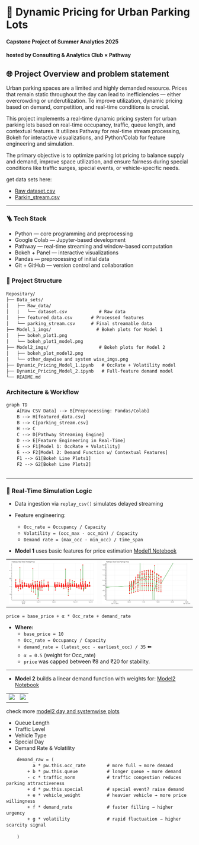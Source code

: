 # **🚗 Dynamic Pricing for Urban Parking Lots**

#### Capstone Project of Summer Analytics 2025
#### hosted by Consulting & Analytics Club × Pathway

## 🌐 Project Overview and problem statement
Urban parking spaces are a limited and highly demanded resource. Prices that remain static
throughout the day can lead to inefficiencies — either overcrowding or underutilization.
To improve utilization, dynamic pricing based on demand, competition, and real-time
conditions is crucial. 

This project implements a real-time dynamic pricing system for urban parking lots based on real-time occupancy, traffic, queue length, and contextual features. It utilizes Pathway for real-time stream processing, Bokeh for interactive visualizations, and Python/Colab for feature engineering and simulation.

The primary objective is to optimize parking lot pricing to balance supply and demand, improve space utilization, and ensure fairness during special conditions like traffic surges, special events, or vehicle-specific needs.

get data sets here:
- [Raw dataset.csv](Data_sets/Raw_data/dataset.csv)
- [Parkin_stream.csv](Data_sets/parking_stream.csv)

---

### 🪜 Tech Stack
- Python — core programming and preprocessing
- Google Colab — Jupyter-based development
- Pathway — real-time streaming and window-based computation
- Bokeh + Panel — interactive visualizations
- Pandas — preprocessing of initial data
- Git + GitHub — version control and collaboration

### 📁 Project Structure
```
Repositary/
├── Data_sets/  
│   ├── Raw_data/
│   |   └── dataset.csv            # Raw data
│   ├── featured_data.csv       # Processed features
│   └── parking_stream.csv      # Final streamable data
├── Model_1_imgs/                 # Bokeh plots for Model 1
│   ├── bokeh_plot1.png
|   └── bokeh_plot1_model.png
├── Model2_imgs/                   # Bokeh plots for Model 2
│   ├── bokeh_plot_model2.png
|   └── other_daywise and system wise_imgs.png
├── Dynamic_Pricing_Model_1.ipynb   # OccRate + Volatility model
├── Dynamic_Pricing_Model_2.ipynb   # Full-feature demand model
└── README.md
```
### Architecture & Workflow
```mermaid
graph TD
    A[Raw CSV Data] --> B[Preprocessing: Pandas/Colab]
    B --> H[featured_data.csv]
    B --> C[parking_stream.csv]
    H --> C
    C --> D[Pathway Streaming Engine]
    D --> E[Feature Engineering in Real-Time]
    E --> F1[Model 1: OccRate + Volatility]
    E --> F2[Model 2: Demand Function w/ Contextual Features]
    F1 --> G1[Bokeh Line Plots1]
    F2 --> G2[Bokeh Line Plots2]
   
```
---

### 🔄 Real-Time Simulation Logic

- Data ingestion via `replay_csv()` simulates delayed streaming
- Feature engineering:
   - `Occ_rate = Occupancy / Capacity`
   - `Volatility = (occ_max - occ_min) / Capacity`
   - `Demand rate = (max_occ - min_occ) / time_span`
  
- **Model 1** uses basic features for price estimation [Model1 Notebook](Dynamic_Pricing_Model_1.ipynb)

<table>
  <tr>
    <td><img src="Model_1_imgs/bokeh_plot_model1.png" width="550"/></td>
    <td><img src="Model_1_imgs/bokeh_plot1.png" width="550"/></td>  
  </tr>
</table>

   ```price = base_price + α * Occ_rate + demand_rate```
  - **Where:**
    - `base_price = 10`
    - `Occ_rate = Occupancy / Capacity`
    - `demand_rate = (latest_occ - earliest_occ) / 35`  ⬅️
    - `α = 0.5` (weight for Occ_rate)
    - `price` was capped between ₹8 and ₹20 for stability.

---
- **Model 2** builds a linear demand function with weights for:  [Model2 Notebook](Dynamic_Pricing_Model_2.ipynb)

<table>
  <tr>
    <td><img src="Model2_imgs/bokeh_plot2_all.png" width="550"/></td>
    <td><img src="Model2_imgs/bokeh_plot2_oct29.png" width="550"/></td>
  </tr>
</table>

 check more [model2 day and systemwise plots](Model2_imgs)
                          
  - Queue Length
  - Traffic Level
  - Vehicle Type
  - Special Day
  - Demand Rate & Volatility
```
    demand_raw = (
          a * pw.this.occ_rate        # more full → more demand
        + b * pw.this.queue           # longer queue → more demand
        - c * traffic_norm            # traffic congestion reduces parking attractiveness
        + d * pw.this.special         # special event? raise demand
        + e * vehicle_weight          # heavier vehicle → more price willingness
        + f * demand_rate             # faster filling → higher urgency
        + g * volatility              # rapid fluctuation → higher scarcity signal
        
    )
```







                 
